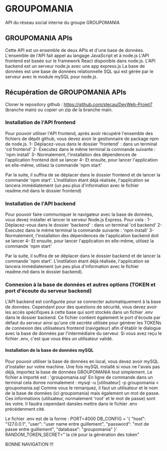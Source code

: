 # GROUPOMANIA

API du réseau social interne du groupe GROUPOMANIA

## GROUPOMANIA APIs

Cette API est un ensemble de deux APIs et d'une base de données.
L'ensemble de l'API fait appel au langage JavaScript et à node.js
L'API frontend est  basée sur le framework React disponible dans node.js.
L'API backend est un serveur node.js avec une app express.js
La base de données est une base de données relationnelle SQL qui est gérée par le serveur avec le module mySQL pour node.js.

## Récupération de GROUPOMANIA APIs

Cloner le repository github : https://github.com/stecau/DevWeb-Projet7 (branche main) ou copier un zip de la branche main.

### Installation de l'API frontend

Pour pouvoir utiliser l'API frontend, après avoir récupéré l'ensemble des fichiers de dépôt github, vous devez avoir le gestionnaire de package npm de node.js.
1- Déplacez-vous dans le dossier 'frontend' : dans un terminal 'cd frontend'
2- Executez dans le même terminal la commande suivante : 'npm install'
3- Normalement, l'installation des dépendences de l'application frontend doit se lancer
4- Et ensuite, pour lancer l'application en elle-même, utilsez la commande 'npm start'

Par la suite, il suffira de se déplacer dans le dossier frontend et de lancer la commande 'npm start'. L'instllation étant déjà réalisée, l'application se lancera immédiatement (un peu plus d'information avec le fichier readme.md dans le dossier frontend)

### Installation de l'API backend

Pour pouvoir faire communiquer le navigateur avec la base de données, vous devez installer et lancer le serveur Node.js Express.
Pour cela :
1- Déplacez-vous dans le dossier 'backend' : dans un terminal 'cd backend'
2- Executez dans le même terminal la commande suivante : 'npm install'
3- Normalement, l'installation des dépendences de l'application backend doit se lancer
4- Et ensuite, pour lancer l'application en elle-même, utilsez la commande 'npm start'

Par la suite, il suffira de se déplacer dans le dossier backend et de lancer la commande 'npm start'. L'instllation étant déjà réalisée, l'application se lancera immédiatement (un peu plus d'information avec le fichier readme.md dans le dossier backend).

### Connexion à la base de données et autres options (TOKEN et port d'écoute du serveur backend)

L'API backend est configurée pour se connecter automatiquement à la base de données.
Cependant pour des questions de sécurité, vous devez avoir les accès spécifiques à cette base qui sont stockés dans un fichier .env dans le dossier backend.
Ce fichier contient également le port d'écoute par défaut du serveur ainsi qu'une clé secrète utilisée pour générer les TOKENs de connexion des utilisateurs frontend (navigateur) afin d'établir le dialogue avec la base de données par l'intermédiaire du serveur.
Si vous avez reçu le fichier .env, c'est que vous êtes un utilisateur validé.

#### Installation de la base de données mySQL

Pour pouvoir utiliser la base de données en local, vous devez avoir mySQL d'installer sur votre machine.
Une fois mySQL installé si vous ne l'avais pas déjà, importez la base de données GROUPOMANIA tout simplement.
Le fichier a importé est : 'groupomania.sql'
En ligne de commande dans un terminal cela donne normalement :
    mysql -u [utilisateur] -p groupomania < groupomania.sql
Comme vous le remarquez, il faut un utilisateur et le nom de la base de données (ici groupomania) mais également un mot de passe. Ces informations (utilisateur, normalement 'root' et le mot de passe) sont les votre. Il faudra cependant dansles mettre dans le fichier .env précédenment cité.

Le fichier .env est de la forme : 
PORT=4000
DB_CONFIG = '{
    "host": "127.0.0.1",
    "user": "user name entre guillement",
    "password": "mot de passe entre guillement",
    "database": "groupomania"
}'
RANDOM_TOKEN_SECRET=" la clé pour la génération des token"

BONNE NAVIGATION !!!

